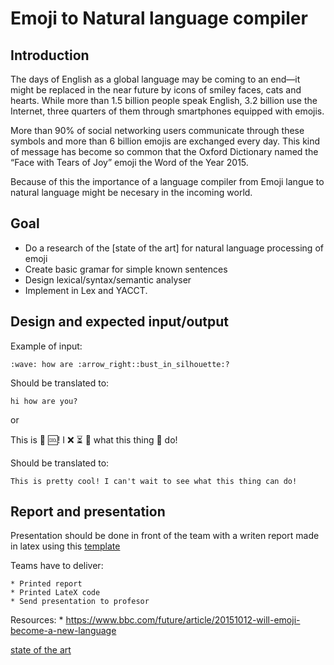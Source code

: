 # Emoji to Natural language compiler


## Introduction

The days of English as a global language may be coming to an end—it might be
replaced in the near future by icons of smiley faces, cats and hearts. While
more than 1.5 billion people speak English, 3.2 billion use the Internet, three
quarters of them through smartphones equipped with emojis.

More than 90% of social networking users communicate through these symbols and
more than 6 billion emojis are exchanged every day. This kind of message has
become so common that the Oxford Dictionary named the “Face with Tears of Joy”
emoji the Word of the Year 2015.

Because of this the importance of a language compiler from Emoji langue to
natural language might be necesary in the incoming world.

## Goal

* Do a research of the [state of the art] for natural language processing of emoji
* Create basic gramar for simple known sentences
* Design lexical/syntax/semantic analyser
* Implement in Lex and YACCT.

## Design and expected input/output

Example of input:

```
:wave: how are :arrow_right::bust_in_silhouette:?
```

Should be translated to:
```
hi how are you?
```
or

This is 🦋 🆒! I ❌️ ⏳️ 👀 what this thing 🥫 do!

Should be translated to:
```
This is pretty cool! I can't wait to see what this thing can do!
```

## Report and presentation

Presentation should be done in front of the team with a writen report made in
latex using this
[template](https://github.com/VictorRodriguez/operating-systems-lecture/blob/master/projects/report.tex)

Teams have to deliver:

	* Printed report
	* Printed LateX code
	* Send presentation to profesor

Resources:
	* https://www.bbc.com/future/article/20151012-will-emoji-become-a-new-language


[state of the art](https://www.bbc.com/future/article/20151012-will-emoji-become-a-new-language)

